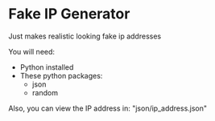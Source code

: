 # Fake IP Generator

Just makes realistic looking fake ip addresses

You will need:
- Python installed
- These python packages:
    - json
    - random

Also, you can view the IP address in: "json/ip_address.json"
